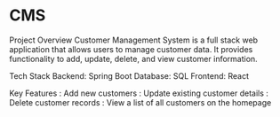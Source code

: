 # CMS
Project Overview
Customer Management System is a full stack web application that allows users to manage customer data. 
It provides functionality to add, update, delete, and view customer information.

Tech Stack
         Backend: Spring Boot
         Database: SQL
         Frontend: React

Key Features
            : Add new customers
            : Update existing customer details
            : Delete customer records
            : View a list of all customers on the homepage
